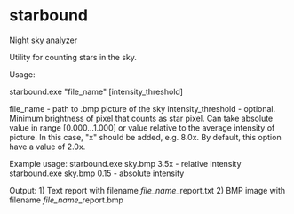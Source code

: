 # starbound
Night sky analyzer

Utility for counting stars in the sky.

Usage:

starbound.exe "file_name" [intensity_threshold]

file_name - path to .bmp picture of the sky
intensity_threshold - optional. Minimum brightness of pixel
 that counts as star pixel. Can take absolute value in range [0.000...1.000]
 or value relative to the average intensity of picture. In this case,
 "x" should be added, e.g. 8.0x. By default, this option have a value of 2.0x.
 
Example usage:
starbound.exe sky.bmp 3.5x - relative intensity
starbound.exe sky.bmp 0.15 - absolute intensity

Output:
	1) Text report with filename *file_name*_report.txt
	2) BMP image with filename *file_name*_report.bmp


